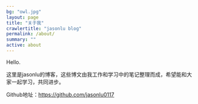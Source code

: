 ```yaml
---
bg: "owl.jpg"
layout: page
title: "关于我"
crawlertitle: "jasonlu blog"
permalink: /about/
summary: ""
active: about
---
```


Hello.

这里是jasonlu的博客，这些博文由我工作和学习中的笔记整理而成，希望能和大家一起学习，共同进步。

Github地址：https://github.com/jasonlu0117
